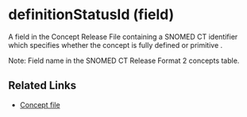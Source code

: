 # definitionStatusId (field)

A field in the Concept Release File containing a SNOMED CT identifier which specifies whether the concept is fully defined or primitive .

Note: Field name in the SNOMED CT Release Format 2 concepts table.

## Related Links

* [Concept file](../appendix-b-specification-reference-information-1/concept-file.md)


